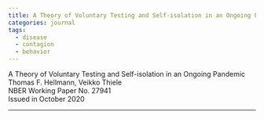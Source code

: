 ```yaml
---
title: A Theory of Voluntary Testing and Self-isolation in an Ongoing Pandemic
categories: journal
tags:
  - disease
  - contagion
  - behavior
---
```


A Theory of Voluntary Testing and Self-isolation in an Ongoing Pandemic  
Thomas F. Hellmann, Veikko Thiele  
NBER Working Paper No. 27941  
Issued in October 2020

---






























